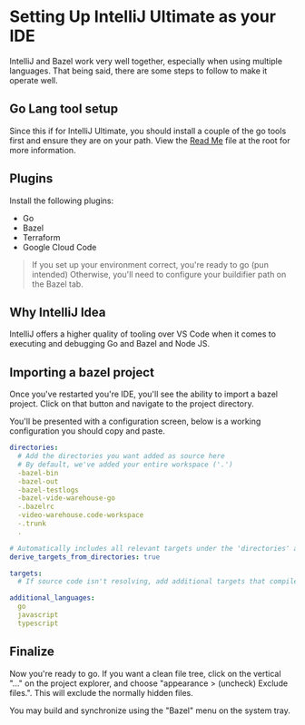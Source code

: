 # Setting Up IntelliJ Ultimate as your IDE

<!---
 Copyright 2022 Google LLC

 Licensed under the Apache License, Version 2.0 (the "License");
 you may not use this file except in compliance with the License.
 You may obtain a copy of the License at

     http://www.apache.org/licenses/LICENSE-2.0

 Unless required by applicable law or agreed to in writing, software
 distributed under the License is distributed on an "AS IS" BASIS,
 WITHOUT WARRANTIES OR CONDITIONS OF ANY KIND, either express or implied.
 See the License for the specific language governing permissions and
 limitations under the License.
--->

IntelliJ and Bazel work very well together, especially when using
multiple languages. That being said, there are some steps to follow
to make it operate well.

## Go Lang tool setup

Since this if for IntelliJ Ultimate, you should install a couple of the 
go tools first and ensure they are on your path. View the [Read Me](../README.md)
file at the root for more information.

## Plugins

Install the following plugins:

* Go
* Bazel
* Terraform
* Google Cloud Code

> If you set up your environment correct, you're ready to go (pun intended)
> Otherwise, you'll need to configure your buildifier path on the Bazel tab.

## Why IntelliJ Idea

IntelliJ offers a higher quality of tooling over VS Code when it comes to executing and debugging
Go and Bazel and Node JS.

## Importing a bazel project

Once you've restarted you're IDE, you'll see the ability to import a bazel project.
Click on that button and navigate to the project directory.

You'll be presented with a configuration screen, below is a working configuration
you should copy and paste.

```yaml
directories:
  # Add the directories you want added as source here
  # By default, we've added your entire workspace ('.')
  -bazel-bin
  -bazel-out
  -bazel-testlogs
  -bazel-vide-warehouse-go
  -.bazelrc
  -video-warehouse.code-workspace
  -.trunk
  .

# Automatically includes all relevant targets under the 'directories' above
derive_targets_from_directories: true

targets:
  # If source code isn't resolving, add additional targets that compile it here

additional_languages:
  go
  javascript
  typescript
```

## Finalize
Now you're ready to go. If you want a clean file tree, click on the vertical "..."
on the project explorer, and choose "appearance > (uncheck) Exclude files.". This
will exclude the normally hidden files.

You may build and synchronize using the "Bazel" menu on the system tray.
